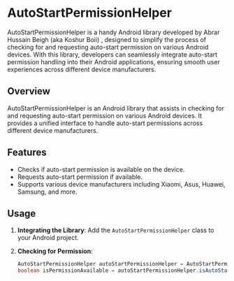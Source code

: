 # AutoStartPermissionHelper

AutoStartPermissionHelper is a handy Android library developed by Abrar Hussain Beigh (aka Koshur Boii) , designed to simplify the process of checking for and requesting auto-start permission on various Android devices. With this library, developers can seamlessly integrate auto-start permission handling into their Android applications, ensuring smooth user experiences across different device manufacturers.

## Overview

AutoStartPermissionHelper is an Android library that assists in checking for and requesting auto-start permission on various Android devices. It provides a unified interface to handle auto-start permissions across different device manufacturers.

## Features

- Checks if auto-start permission is available on the device.
- Requests auto-start permission if available.
- Supports various device manufacturers including Xiaomi, Asus, Huawei, Samsung, and more.

## Usage

1. **Integrating the Library**: Add the `AutoStartPermissionHelper` class to your Android project.

2. **Checking for Permission**:
   ```java
   AutoStartPermissionHelper autoStartPermissionHelper = AutoStartPermissionHelper.getInstance();
   boolean isPermissionAvailable = autoStartPermissionHelper.isAutoStartPermissionAvailable(context, false);
